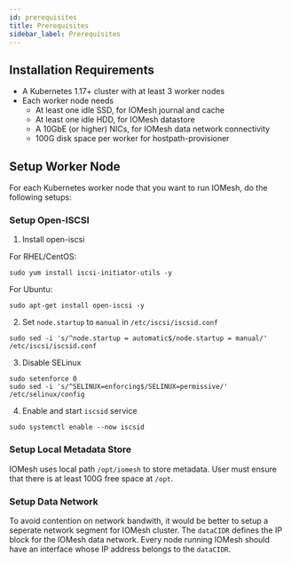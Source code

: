 ```yaml
---
id: prerequisites
title: Prerequisites
sidebar_label: Prerequisites
---
```


## Installation Requirements

- A Kubernetes 1.17+ cluster with at least 3 worker nodes
- Each worker node needs
  - At least one idle SSD, for IOMesh journal and cache
  - At least one idle HDD, for IOMesh datastore
  - A 10GbE (or higher) NICs, for IOMesh data network connectivity
  - 100G disk space per worker for hostpath-provisioner

## Setup Worker Node

For each Kubernetes worker node that you want to run IOMesh, do the following setups:

### Setup Open-ISCSI

1. Install open-iscsi

For RHEL/CentOS:

```shell
sudo yum install iscsi-initiator-utils -y
```

For Ubuntu:

```shell
sudo apt-get install open-iscsi -y
```

2. Set `node.startup` to `manual` in `/etc/iscsi/iscsid.conf`

```shell
sudo sed -i 's/^node.startup = automatic$/node.startup = manual/' /etc/iscsi/iscsid.conf
```

3. Disable SELinux

```shell
sudo setenforce 0
sudo sed -i 's/^SELINUX=enforcing$/SELINUX=permissive/' /etc/selinux/config
```

4. Enable and start `iscsid` service

```shell
sudo systemctl enable --now iscsid
```

### Setup Local Metadata Store

IOMesh uses local path `/opt/iomesh` to store metadata. User must ensure that there is at least 100G free space at `/opt`.

### Setup Data Network

To avoid contention on network bandwith, it would be better to setup a seperate network segment for IOMesh cluster. The `dataCIDR` defines the IP block for the IOMesh data network. Every node running IOMesh should have an interface whose IP address belongs to the `dataCIDR`.
